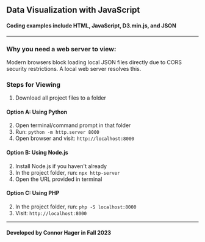 ## Data Visualization with JavaScript
#### Coding examples include HTML, JavaScript, D3.min.js, and JSON
---
### Why you need a web server to view: 
Modern browsers block loading local JSON files directly due to CORS security restrictions. A local web server resolves this.

### Steps for Viewing
1. Download all project files to a folder

#### Option A: Using Python
2. Open terminal/command prompt in that folder
3. Run: `python -m http.server 8000`
4. Open browser and visit: `http://localhost:8000`

#### Option B: Using Node.js
2. Install Node.js if you haven't already
3. In the project folder, run: `npx http-server`
4. Open the URL provided in terminal

#### Option C: Using PHP
2. In the project folder, run: `php -S localhost:8000`
3. Visit: `http://localhost:8000`
---
#### Developed by Connor Hager in Fall 2023